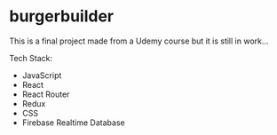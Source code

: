 # burgerbuilder

This is a final project made from a Udemy course but it is still in work...

Tech Stack:
- JavaScript
- React
- React Router
- Redux
- CSS
- Firebase Realtime Database
